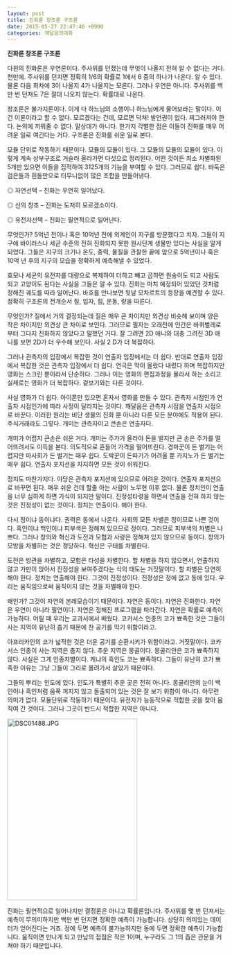 ```yaml
---
layout: post
title: 진화론 창조론 구조론
date: 2015-05-27 22:47:46 +0900
categories: 깨달음의대화
---
```

**진화론 창조론 구조론** 

  


다윈의 진화론은 우연론이다. 주사위를 던졌는데 무엇이 나올지 전혀 알 수 없다는 거다. 천만에. 주사위를 던지면 정확히 1/6의 확률로 1에서 6 중의 하나가 나온다. 알 수 있다. 물론 다음 회차에 3이 나올지 4가 나올지는 모른다. 그러나 우연은 아니다. 주사위를 백만 번 던져도 7은 절대 나오지 않는다. 확률대로 나온다. 

  


창조론은 불가지론이다. 이게 다 하느님의 소행이니 하느님에게 물어보라는 말이다. 이건 이론이라고 할 수 없다. 모르겠다는 건데, 모르면 닥쳐! 발언권이 없다. 찌그러져야 한다. 논의에 끼워줄 수 없다. 말상대가 아니다. 한가지 각별한 점은 이들이 진화를 매우 어려운 일로 여긴다는 거다. 구조론은 진화를 쉬운 일로 본다. 

  


모듈 단위로 작동하기 때문이다. 모듈의 모듈이 있다. 그 모듈의 모듈의 모듈이 있다. 이렇게 계속 상부구조로 거슬러 올라가면 다섯으로 정리된다. 어떤 것이든 최소 차별화된 5개만 있으면 이들을 집적하여 3125개의 기능을 부여할 수 있다. 그러므로 쉽다. 바둑은 검은돌과 흰돌만으로 터무니없이 많은 조합을 만들어낸다. 

  


◎ 자연선택 – 진화는 우연히 일어났다.   

      
◎ 신의 창조 – 진화는 도저히 모르겠소이다.  

      
◎ 유전자선택 – 진화는 필연적으로 일어난다. 

  


무엇인가? 5억년 전이나 혹은 10억년 전에 외계인이 지구를 방문했다고 치자. 그들이 지구에 바이러스나 세균 수준의 전혀 진화되지 못한 원시단계 생물만 있다는 사실을 알게 되었다. 그들은 지구의 크기나 온도, 중력, 물질을 관찰한 끝에 앞으로 5억년이나 혹은 10억 년 후의 지구의 모습을 정확하게 예측해낼 수 있었다. 

  


효모나 세균의 유전자를 대량으로 복제하여 더하고 빼고 곱하면 원숭이도 되고 사람도 되고 고양이도 된다는 사실을 그들은 알 수 있다. 진화는 마치 예정되어 있었던 것처럼 정해진 궤도를 따라 일어난다. 바흐를 만나보면 뒷날 모차르트의 등장을 예견할 수 있다. 정확히 구조론의 전개순서 질, 입자, 힘, 운동, 량을 따른다. 

  


무엇인가? 질에서 거의 결정되는데 질은 매우 큰 차이지만 외견상 비슷해 보이며 양은 작은 차이지만 외견상 큰 차이로 보인다. 그러므로 필자는 오래전에 인간은 바퀴벌레로부터 그다지 진화하지 않았다고 말했던 거다. 잘 그려면 2D 애니와 대충 그려진 3D 애니를 보면 2D가 더 우수해 보인다. 사실 2 D가 더 복잡하다. 

  


그러나 관측자의 입장에서 복잡한 것이 연출자 입장에서는 더 쉽다. 반대로 연출자 입장에서 복잡한 것은 관측자 입장에서 더 쉽다. 연극은 막이 올랐다 내렸다 하며 복잡하지만 영화는 스크린 뿐이라서 단순하다. 그러나 이는 영화의 편집과정을 몰라서 하는 소리고 실제로는 영화가 더 복잡하다. 겉보기와는 다른 것이다. 

  


사실 영화가 더 쉽다. 아이폰만 있으면 혼자서 영화를 만들 수 있다. 관측자 시점인가 연출자 시점인가에 따라 사정이 달라지는 것이다. 깨달음은 관측자 시점을 연출자 시점으로 바꾼다. 이러한 원리는 비단 생물의 진화 뿐 아니라 다른 모든 분야에도 적용이 된다. 주식거래라도 그렇다. 개미는 관측자이고 큰손은 연출자다. 

  


개미가 어렵지 큰손은 쉬운 거다. 개미는 주가가 올라야 돈을 벌지만 큰 손은 주가를 떨어뜨려서도 이득을 본다. 의도적으로 흔들어 가격을 떨어뜨린다. 경마꾼이 돈 벌기는 어렵지만 마사회가 돈 벌기는 매우 쉽다. 도박꾼이 돈따기가 어려울 뿐 카지노가 돈 벌기는 매우 쉽다. 연출자 포지션을 차지하면 모든 것이 쉬워진다. 

  


정치도 마찬가지다. 야당은 관측자 포지션에 있으므로 어려운 것이다. 연출자 포지션으로 바꾸면 된다. 매우 쉬운 건데 할줄 아는 사람이 노무현 이후 없다. 물론 정치인이 연출을 너무 심하게 하면 가식이 되지만 말이다. 진정성타령을 하면서 연출을 전혀 하지 않는 것은 진정성이 없는 것이다. 정치는 연출이다. 해야 한다. 

  


다시 정이냐 동이냐다. 권력은 동에서 나온다. 사회의 모든 차별은 정이므로 나쁜 것이다. 흑인이냐 백인이냐 피부색은 정해져 있으므로 정이다. 그러므로 피부색의 차별은 나쁘다. 그러나 창의와 혁신과 도전과 모험과 사랑은 정해져 있지 않으므로 동이다. 창의가 모방을 차별하는 것은 정당하다. 혁신은 구태를 차별한다. 

  


도전은 방관을 차별하고, 모험은 타성을 차별한다. 할 차별을 하지 않으면서, 연출하지 않고 가만이 앉아서 진정성을 보여주겠다는 식의 태도는 거짓말이다. 할 차별은 당연히 해야 한다. 정치는 연출해야 한다. 그것이 진정성이다. 진정성은 정에 없고 동에 있다. 우리는 움직임으로써 움직이지 않는 것을 차별해야 한다. 

  


왜인가? 그것이 자연의 본래모습이기 때문이다. 자연은 동이다. 자연은 진화한다. 자연은 우연이 아니라 필연이다. 자연은 정해진 프로그램을 따라간다. 자연은 확률로 예측이 가능하다. 어릴 때 우리는 교과서에서 배웠다. 코카서스 인종의 코가 뾰족한 것은 그들이 사는 지역이 유난히 춥기 때문에 찬 공기를 막기 위함이라고. 

  


아프리카인의 코가 넓적한 것은 더운 공기를 순환시키가 위함이라고. 거짓말이다. 코카서스 인종이 사는 지역은 춥지 않다. 추운 지역은 몽골이다. 몽골리안은 코가 뾰족하지 않다. 사실은 그게 인종차별이다. 케냐의 흑인도 코는 뾰족하다. 그들이 유난히 코가 뾰족한 이유는 그냥 그들이 그리로 몰려가서 살았기 때문이다. 

  


그들의 뿌리는 인도에 있다. 인도가 특별히 추운 곳은 전혀 아니다. 몽골리안의 눈이 백인이나 흑인처럼 움푹 꺼지지 않고 돌출되어 있는 것은 잘 보기 위함이 아니다. 아무런 의미가 없다. 모듈단위로 작동하기 때문이다. 유전자가 능동적으로 적합한 곳을 찾아 움직여 간 것이다. 그러나 그곳이 반드시 적합한 지역은 아니다. 

  



 <img src="assets/attach/images/198/249/595/DSC01488.JPG" alt="DSC01488.JPG" width="300" height="419" /> 

  


진화는 필연적으로 일어나지만 결정론은 아니고 확률론입니다. 주사위를 몇 번 던져서는 예측이 무의미하지만 백만 번 던지면 정확한 예측이 가능합니다. 상당히 의미있는 데이터가 얻어진다는 거죠. 정에 두면 예측이 불가능하지만 동에 두면 정확한 예측이 가능합니다. 움직이면 만나게 되고 만남의 접점은 작은 1이며, 누구라도 그 1의 좁은 관문을 거쳐야 하기 때문입니다.
